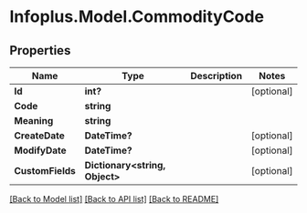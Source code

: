 # Infoplus.Model.CommodityCode
## Properties

Name | Type | Description | Notes
------------ | ------------- | ------------- | -------------
**Id** | **int?** |  | [optional] 
**Code** | **string** |  | 
**Meaning** | **string** |  | 
**CreateDate** | **DateTime?** |  | [optional] 
**ModifyDate** | **DateTime?** |  | [optional] 
**CustomFields** | **Dictionary&lt;string, Object&gt;** |  | [optional] 

[[Back to Model list]](../README.md#documentation-for-models) [[Back to API list]](../README.md#documentation-for-api-endpoints) [[Back to README]](../README.md)

